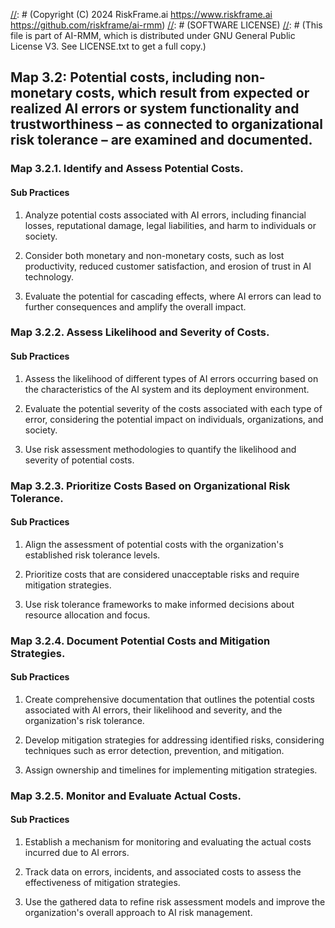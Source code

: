 [//]: # (COPYRIGHT)
[//]: # (RiskFrame.ai - AI Risk Management and Resilience Framework)
[//]: # (Copyright (C) 2024 RiskFrame.ai https://www.riskframe.ai https://github.com/riskframe/ai-rmm)
[//]: # (SOFTWARE LICENSE)
[//]: # (This file is part of AI-RMM, which is distributed under GNU General Public License V3. See LICENSE.txt to get a full copy.)
    
## Map 3.2: Potential costs, including non-monetary costs, which result from expected or realized AI errors or system functionality and trustworthiness – as connected to organizational risk tolerance – are examined and documented.

### Map 3.2.1. Identify and Assess Potential Costs.

#### Sub Practices

1. Analyze potential costs associated with AI errors, including financial losses, reputational damage, legal liabilities, and harm to individuals or society.

2. Consider both monetary and non-monetary costs, such as lost productivity, reduced customer satisfaction, and erosion of trust in AI technology.

3. Evaluate the potential for cascading effects, where AI errors can lead to further consequences and amplify the overall impact.

### Map 3.2.2. Assess Likelihood and Severity of Costs.

#### Sub Practices

1. Assess the likelihood of different types of AI errors occurring based on the characteristics of the AI system and its deployment environment.

2. Evaluate the potential severity of the costs associated with each type of error, considering the potential impact on individuals, organizations, and society.

3. Use risk assessment methodologies to quantify the likelihood and severity of potential costs.

### Map 3.2.3. Prioritize Costs Based on Organizational Risk Tolerance.

#### Sub Practices

1. Align the assessment of potential costs with the organization's established risk tolerance levels.

2. Prioritize costs that are considered unacceptable risks and require mitigation strategies.

3. Use risk tolerance frameworks to make informed decisions about resource allocation and focus.

### Map 3.2.4. Document Potential Costs and Mitigation Strategies.

#### Sub Practices

1. Create comprehensive documentation that outlines the potential costs associated with AI errors, their likelihood and severity, and the organization's risk tolerance.

2. Develop mitigation strategies for addressing identified risks, considering techniques such as error detection, prevention, and mitigation.

3. Assign ownership and timelines for implementing mitigation strategies.

### Map 3.2.5. Monitor and Evaluate Actual Costs.

#### Sub Practices

1. Establish a mechanism for monitoring and evaluating the actual costs incurred due to AI errors.

2. Track data on errors, incidents, and associated costs to assess the effectiveness of mitigation strategies.

3. Use the gathered data to refine risk assessment models and improve the organization's overall approach to AI risk management.


